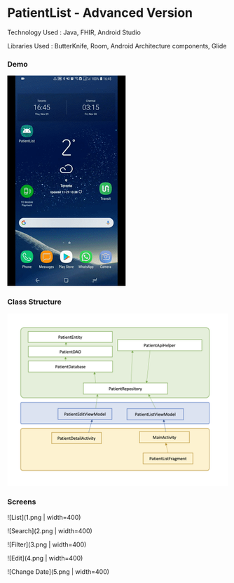# PatientList - Advanced Version

Technology Used : Java, FHIR, Android Studio

Libraries Used : ButterKnife, Room, Android Architecture components, Glide

### Demo

![Demo](play.gif)

### Class Structure

![Class Structure](ClassStructure.png)

### Screens

![List](1.png | width=400)

![Search](2.png | width=400)

![Filter](3.png | width=400)

![Edit](4.png | width=400)

![Change Date](5.png | width=400)

